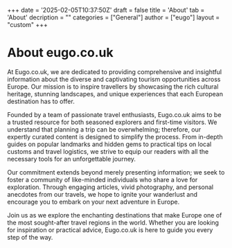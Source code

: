 +++
date = '2025-02-05T10:37:50Z'
draft = false
title = 'About'
tab = 'About'
decription = ""
categories = ["General"]
author = ["eugo"]
layout = "custom"
+++
# About eugo.co.uk
At Eugo.co.uk, we are dedicated to providing comprehensive and insightful information about the diverse and captivating tourism opportunities across Europe. Our mission is to inspire travellers by showcasing the rich cultural heritage, stunning landscapes, and unique experiences that each European destination has to offer.

Founded by a team of passionate travel enthusiasts, Eugo.co.uk aims to be a trusted resource for both seasoned explorers and first-time visitors. We understand that planning a trip can be overwhelming; therefore, our expertly curated content is designed to simplify the process. From in-depth guides on popular landmarks and hidden gems to practical tips on local customs and travel logistics, we strive to equip our readers with all the necessary tools for an unforgettable journey.

Our commitment extends beyond merely presenting information; we seek to foster a community of like-minded individuals who share a love for exploration. Through engaging articles, vivid photography, and personal anecdotes from our travels, we hope to ignite your wanderlust and encourage you to embark on your next adventure in Europe.

Join us as we explore the enchanting destinations that make Europe one of the most sought-after travel regions in the world. Whether you are looking for inspiration or practical advice, Eugo.co.uk is here to guide you every step of the way.